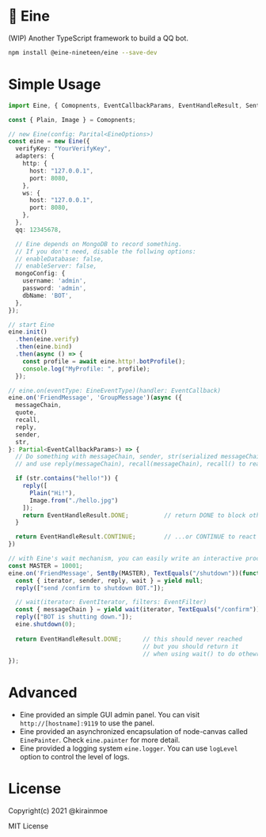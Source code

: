 # 🎩 Eine

(WIP) Another TypeScript framework to build a QQ bot.

```bash
npm install @eine-nineteen/eine --save-dev
```

# Simple Usage

```ts
import Eine, { Comopnents, EventCallbackParams, EventHandleResult, SentBy, TextEquals } from "@eine-nineteen/eine";

const { Plain, Image } = Comopnents;

// new Eine(config: Parital<EineOptions>)
const eine = new Eine({
  verifyKey: "YourVerifyKey",
  adapters: {
    http: {
      host: "127.0.0.1",
      port: 8080,
    },
    ws: {
      host: "127.0.0.1",
      port: 8080,
    },
  },
  qq: 12345678,

  // Eine depends on MongoDB to record something.
  // If you don't need, disable the follwing options:
  // enableDatabase: false,
  // enableServer: false,
  mongoConfig: {
    username: 'admin',
    password: 'admin',
    dbName: 'BOT',
  },
});

// start Eine
eine.init()
  .then(eine.verify)
  .then(eine.bind)
  .then(async () => {
    const profile = await eine.http!.botProfile();
    console.log("MyProfile: ", profile);
  });

// eine.on(eventType: EineEventType)(handler: EventCallback)
eine.on('FriendMessage', 'GroupMessage')(async ({
  messageChain,
  quote,
  recall,
  reply,
  sender,
  str,
}: Partial<EventCallbackParams>) => {
  // Do something with messageChain, sender, str(serialized messageChain)...
  // and use reply(messageChain), recall(messageChain), recall() to react...

  if (str.contains("hello!")) {
    reply([
      Plain("Hi!"), 
      Image.from("./hello.jpg") 
    ]);
    return EventHandleResult.DONE;          // return DONE to block other events
  }

  return EventHandleResult.CONTINUE;        // ...or CONTINUE to react next event
})

// with Eine's wait mechanism, you can easily write an interactive procedure:
const MASTER = 10001;
eine.on('FriendMessage', SentBy(MASTER), TextEquals("/shutdown"))(function*() {
  const { iterator, sender, reply, wait } = yield null;
  reply(["send /confirm to shutdown BOT."]);

  // wait(iterator: EventIterator, filters: EventFilter)
  const { messageChain } = yield wait(iterator, TextEquals("/confirm"));    
  reply(["BOT is shutting down."]);
  eine.shutdown(0);
  
  return EventHandleResult.DONE;      // this should never reached
                                      // but you should return it 
                                      // when using wait() to do othewr things.
});
```

# Advanced

- Eine provided an simple GUI admin panel. You can visit `http://[hostname]:9119` to use the panel.
- Eine provided an asynchronized encapsulation of node-canvas called `EinePainter`. Check `eine.painter` for more detail.
- Eine provided a logging system `eine.logger`. You can use `logLevel` option to control the level of logs.


# License

Copyright(c) 2021 @kirainmoe

MIT License
